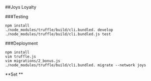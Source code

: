 ##Joys Loyalty

###Testing
```
npm install
./node_modules/truffle/build/cli.bundled. develop
./node_modules/truffle/build/cli.bundled.js test
```

###Deployment
```
npm install
vim truffle.js
vim migrations/2_bonus.js
./node_modules/truffle/build/cli.bundled. migrate --network joys
```

**Set **